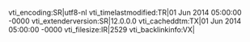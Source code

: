 vti_encoding:SR|utf8-nl
vti_timelastmodified:TR|01 Jun 2014 05:00:00 -0000
vti_extenderversion:SR|12.0.0.0
vti_cacheddtm:TX|01 Jun 2014 05:00:00 -0000
vti_filesize:IR|2529
vti_backlinkinfo:VX|
